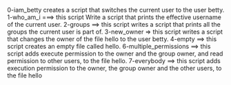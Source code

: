 0-iam_betty creates a script that switches the current user to the user betty.
1-who_am_i ===> this script Write a script that prints the effective username of the current user.
2-groups ==> this script writes a script that prints all the groups the current user is part of.
3-new_owner => this script writes a script that changes the owner of the file hello to the user betty.
4-empty ==> this script creates an empty file called hello.
6-multiple_permissions ==> this script adds execute permission to the owner and the group owner, and read permission to other users, to the file hello.
7-everybody ==> this script adds execution permission to the owner, the group owner and the other users, to the file hello
